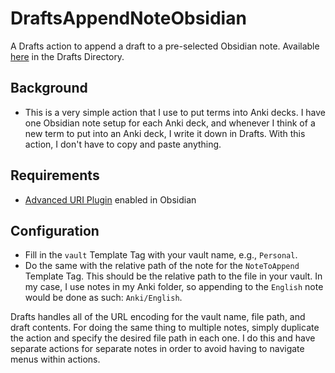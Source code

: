 # DraftsAppendNoteObsidian
A Drafts action to append a draft to a pre-selected Obsidian note. Available [here](https://directory.getdrafts.com/a/2Uo) in the Drafts Directory.

## Background
- This is a very simple action that I use to put terms into Anki decks. I have one Obsidian note setup for each Anki deck, and whenever I think of a new term to put into an Anki deck, I write it down in Drafts. With this action, I don't have to copy and paste anything. 

## Requirements
- [Advanced URI Plugin](https://github.com/Vinzent03/obsidian-advanced-uri) enabled in Obsidian 

## Configuration
- Fill in the `vault` Template Tag with your vault name, e.g., `Personal`. 
- Do the same with the relative path of the note for the `NoteToAppend` Template Tag. This should be the relative path to the file in your vault. In my case, I use notes in my Anki folder, so appending to the `English` note would be done as such: `Anki/English`. 

Drafts handles all of the URL encoding for the vault name, file path, and draft contents. For doing the same thing to multiple notes, simply duplicate the action and specify the desired file path in each one. I do this and have separate actions for separate notes in order to avoid having to navigate menus within actions.